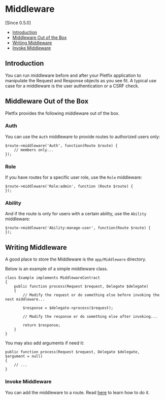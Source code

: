# Middleware

[Since 0.5.0]

- [Introduction](#introduction)
- [Middleware Out of the Box](#out-of-the-box)
- [Writing Middleware](#writing)
- [Invoke Middleware](#routes)

<a name="introduction"></a>
## Introduction

You can run middleware before and after your Pletfix application to manipulate the Request and Response objects as you 
see fit. A typical use case for a middleware is the user authentication or a CSRF check.


<a name="out-of-the-box"></a>
## Middleware Out of the Box

Pletfix provides the following middleware out of the box.

### Auth

You can use the `Auth` middleware to provide routes to authorized users only:

    $route->middleware('Auth', function(Route $route) {
        // members only...
    });

### Role

If you have routes for a specific user role, use the `Role` middleware: 

    $route->middleware('Role:admin', function (Route $route) {
    });

### Ability

And if the route is only for users with a certain ability, use the `Ability` middleware: 

    $route->middleware('Ability:manage-user', function(Route $route) {
    });
    

<a name="writing"></a>
## Writing Middleware

A good place to store the Middleware is the `app/Middleware` directory.

Below is an example of a simple middleware class. 

    class Example implements MiddlewareContract
    {
        public function process(Request $request, Delegate $delegate)
        {
            // Modify the request or do something else before invoking the next middleware...
            
            $response = $delegate->process($request);

            // Modify the response or do something else after invoking... 
    
            return $response;
        }
    }
    
You may also add arguments if need it:    

    public function process(Request $request, Delegate $delegate, $argument = null)
    {
        // ...
    }


<a name="routes"></a>
### Invoke Middleware

You can add the middleware to a route. Read [here](routing#middleware) to learn how to do it.
